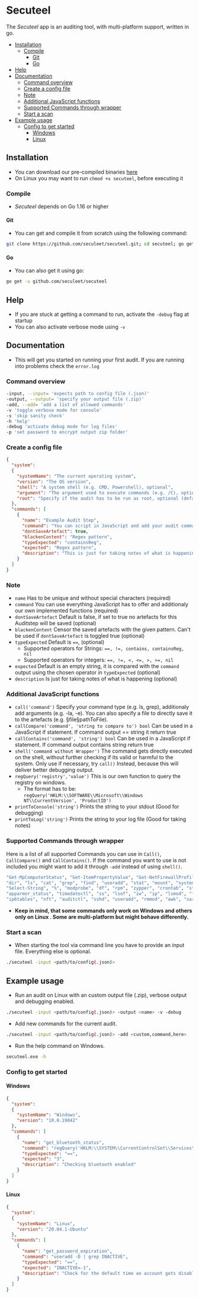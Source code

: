 # Secuteel
The *Secuteel* app is an auditing tool, with multi-platform support, written in go.
- [Installation](https://github.com/Seculeet/secuteel#installation)
	- [Compile](https://github.com/Seculeet/secuteel#compile)
		- [Git](https://github.com/Seculeet/secuteel#git)
		- [Go](https://github.com/Seculeet/secuteel#go)
- [Help](https://github.com/Seculeet/secuteel#help)
- [Documentation](https://github.com/Seculeet/secuteel#documentation)
	- [Command overview](https://github.com/Seculeet/secuteel#command-overview)
	- [Create a config file](https://github.com/Seculeet/secuteel#create-a-config-file)
	- [Note](https://github.com/Seculeet/secuteel#note)
	- [Additional JavaScript functions](https://github.com/Seculeet/secuteel#additional-javascript-functions)
	- [Supported Commands through wrapper](https://github.com/Seculeet/secuteel#supported-commands-through-wrapper)
	- [Start a scan](https://github.com/Seculeet/secuteel#start-a-scan)
- [Example usage](https://github.com/Seculeet/secuteel#example-usage)
	- [Config to get started](https://github.com/Seculeet/secuteel#config-to-get-started)
		- [Windows](https://github.com/Seculeet/secuteel#windows)
		- [Linux](https://github.com/Seculeet/secuteel#linux)
## Installation
- You can download our pre-compiled binaries [here](https://github.com/Seculeet/secuteel/tree/main/binaries)
- On Linux you may want to run `chmod +x secuteel`, before executing it
### Compile
- *Secuteel* depends on Go 1.16 or higher
#### Git
- You can get and compile it from scratch using the following command:
```bash
git clone https://github.com/seculeet/secuteel.git; cd secuteel; go get; go build
```
#### Go
- You can also get it using go:
```bash
go get -u github.com/seculeet/secuteel
```
## Help
- If you are stuck at getting a command to run, activate the `-debug` flag at startup
- You can also activate verbose mode using `-v`
## Documentation
- This will get you started on running your first audit. If you are running into problems check the `error.log`
### Command overview
```bash
-input, --input= 'expects path to config file (.json)'
-output, --output= 'specify your output file (.zip)'
-add, --add= 'add a list of allowed commands'
-v 'toggle verbose mode for console'
-s 'skip sanity check'
-h 'help'
-debug 'activate debug mode for log files'
-p 'set password to encrypt output zip folder'
```

### Create a config file
```json
{  
  "system":
  {
    "systemName": "The current operating system",
    "version": "The OS version",
    "shell": "A system shell (e.g. CMD, Powershell), optional",
    "argument": "The argument used to execute commands (e.g. /C), optional",
    "root": "Specify if the audit has to be run as root, optional (default false)"
  },
  "commands": [  
    {
      "name": "Example Audit Step",  
      "command": "You can script in JavaScript and add your audit command in here",  
      "dontSaveArtefact": true,  
      "blackenContent": "Regex pattern",  
      "typeExpected": "containsReg",  
      "expected": "Regex pattern",  
      "description": "This is just for taking notes of what is happening"  
    }
  ]
}
```
### Note
- `name` Has to be unique and without special characters (required)
- `command` You can use everything JavaScript has to offer and additionaly our own implemented functions (required)
- `dontSaveArtefact` Default is false, if set to true no artefacts for this Auditstep will be saved (optional)
- `blackenContent` Censor the saved artefacts with the given pattern. Can't be used if `dontSaveArtefact` is toggled true (optional)
- `typeExpected` Default is `==`, (optional)
	- Supported operators for Strings: `==, !=, contains, containsReg, nil`
	- Supported operators for integers: `==, !=, <, <=, >, >=, nil`
- `expected` Default is an empty string, it is compared with the ``command`` output using the chosen operator in `typeExpected` (optional)
- `description` Is just for taking notes of what is happening (optional)

### Additional JavaScript functions 
- `call('command')` Specify your command type (e.g. ls, grep), additionaly add arguments (e.g. -la, -e). You can also specify a file to directly save it to the artefacts (e.g. §file§pathToFile).
- `callCompare('command', 'string to compare to') bool` Can be used in a JavaScript if statement. If command output == string it return true
- `callContains('command', 'string') bool` Can be used in a JavaScript if statement. If command output contains string return true
- `shell('command without Wrapper')` The command gets directly executed on the shell, without further checking if its valid or harmful to the system. Only use if necessary, try `call()` Instead, because this will deliver better debugging output.
- `regQuery('registry','value')` This is our own function to query the registry on windows.
	- The format has to be: `regQuery('HKLM:\\SOFTWARE\\Microsoft\\Windows NT\\CurrentVersion', 'ProductID')`
- `printToConsole('string')` Prints the string to your stdout (Good for debugging)
- `printToLog('string')` Prints the string to your log file (Good for taking notes)

### Supported Commands through wrapper
Here is a list of all supported Commands you can use in `Call()`,  `CallCompare()` and `CallContains()`. If the command you want to use is not included you might want to add it through `-add` instead of using `shell()`.

```bash
"Get-MpComputerStatus", "Get-ItemPropertyValue", "Get-NetFirewallProfile", "type", "echo", "reg", "findstr",
"dir", "ls", "cat", "grep", "find", "useradd", "stat", "mount", "systemctl", "egrep", "test", "call", "ps",
"Select-String", "%", "modprobe", "df", "rpm", "zypper", "crontab", "stat", "sysctl", "journalctl", "sestatus",
"apparmor_status", "timedatectl", "ss", "lsof", "iw", "ip", "lsmod", "firewall-cmd", "nmcli", "iptables",
"ip6tables", "nft", "auditctl", "sshd", "useradd", "rmmod", "awk", "xargs", "subscription-manager", "dnf", "authselect"
```

- **Keep in mind, that some commands only work on Windows and others only on Linux . Some are multi-platform but might behave differently.**

### Start a scan
- When starting the tool via command line you have to provide an input file. Everything else is optional.
```bash
./secuteel -input <path/to/config(.json)>
```
## Example usage
- Run an audit on Linux with an custom output file (.zip), verbose output and debugging enabled.
```bash
./secuteel -input <path/to/config(.json)> -output <name> -v -debug
```
- Add new commands for the current audit.
```bash
./secuteel -input <path/to/config(.json)> -add <custom,command,here>
```
- Run the help command on Windows.
```bash
secuteel.exe -h
```
### Config to get started
#### Windows
```json
{
  "system": 
  {
    "systemName": "Windows",
    "version": "10.0.19042"
  },
  "commands": [
    {
      "name": "get_bluetooth_status",
      "command": "regQuery('HKLM:\\SYSTEM\\CurrentControlSet\\Services\\bthserv', 'Start')",
      "typeExpected": "==",
      "expected": "3",
      "description": "Checking bluetooth enabled"
    }
  ]
}
```
#### Linux
```json
{
  "system": 
  {
    "systemName": "Linux",
    "version": "20.04.1-Ubuntu"
  },
  "commands": [
    {
      "name": "get_password_expiration",
      "command": "useradd -D | grep INACTIVE",
      "typeExpected": "==",
      "expected": "INACTIVE=-1",
      "description": "Check for the default time an account gets disabled after password expires"
    }
  ]
}
```
